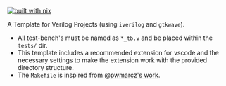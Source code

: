 [![built with nix](https://builtwithnix.org/badge.svg)](https://builtwithnix.org)

A Template for Verilog Projects (using `iverilog` and `gtkwave`).

* All test-bench's must be named as `*_tb.v` and be placed within the `tests/` dir.
* This template includes a recommended extension for vscode and the necessary settings to make the extension work with the provided directory structure.
* The `Makefile` is inspired from [@pwmarcz's work](https://github.com/pwmarcz/fpga-tools/blob/master/fpga.mk).
